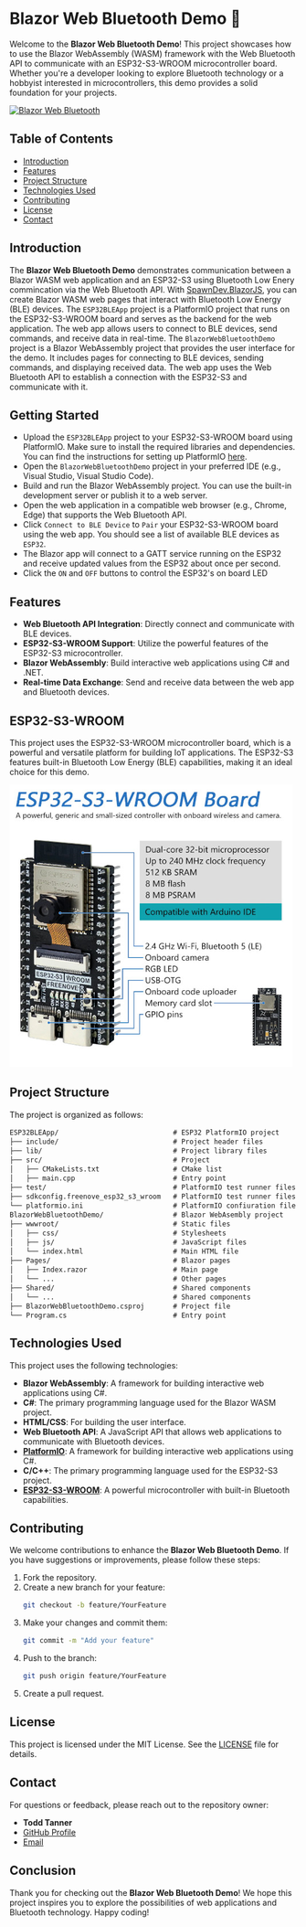 # Blazor Web Bluetooth Demo 🚀

Welcome to the **Blazor Web Bluetooth Demo**! This project showcases how to use the Blazor WebAssembly (WASM) framework with the Web Bluetooth API to communicate with an ESP32-S3-WROOM microcontroller board. Whether you're a developer looking to explore Bluetooth technology or a hobbyist interested in microcontrollers, this demo provides a solid foundation for your projects.

[![Blazor Web Bluetooth](https://img.shields.io/badge/Blazor%20Web%20Bluetooth-Demo-blue.svg)](https://github.com/LostBeard/BlazorWebBluetoothDemo)

## Table of Contents

- [Introduction](#introduction)
- [Features](#features)
- [Project Structure](#project-structure)
- [Technologies Used](#technologies-used)
- [Contributing](#contributing)
- [License](#license)
- [Contact](#contact)

## Introduction

The **Blazor Web Bluetooth Demo** demonstrates communication between a Blazor WASM web application and an ESP32-S3 using Bluetooth Low Enery commincation via the Web Bluetooth API. With [SpawnDev.BlazorJS](https://github.com/LostBeard/SpawnDev.BlazorJS), you can create Blazor WASM web pages that interact with Bluetooth Low Energy (BLE) devices. 
The `ESP32BLEApp` project is a PlatformIO project that runs on the ESP32-S3-WROOM board and serves as the backend for the web application. The web app allows users to connect to BLE devices, send commands, and receive data in real-time.
The `BlazorWebBluetoothDemo` project is a Blazor WebAssembly project that provides the user interface for the demo. It includes pages for connecting to BLE devices, sending commands, and displaying received data. The web app uses the Web Bluetooth API to establish a connection with the ESP32-S3 and communicate with it.

## Getting Started
- Upload the `ESP32BLEApp` project to your ESP32-S3-WROOM board using PlatformIO. Make sure to install the required libraries and dependencies. You can find the instructions for setting up PlatformIO [here](https://platformio.org/install).
- Open the `BlazorWebBluetoothDemo` project in your preferred IDE (e.g., Visual Studio, Visual Studio Code).
- Build and run the Blazor WebAssembly project. You can use the built-in development server or publish it to a web server.
- Open the web application in a compatible web browser (e.g., Chrome, Edge) that supports the Web Bluetooth API.
- Click `Connect to BLE Device` to `Pair` your ESP32-S3-WROOM board using the web app. You should see a list of available BLE devices as `ESP32`.
- The Blazor app will connect to a GATT service running on the ESP32 and receive updated values from the ESP32 about once per second.
- Click the `ON` and `OFF` buttons to control the ESP32's on board LED

## Features

- **Web Bluetooth API Integration**: Directly connect and communicate with BLE devices.
- **ESP32-S3-WROOM Support**: Utilize the powerful features of the ESP32-S3 microcontroller.
- **Blazor WebAssembly**: Build interactive web applications using C# and .NET.
- **Real-time Data Exchange**: Send and receive data between the web app and Bluetooth devices.

## ESP32-S3-WROOM
This project uses the ESP32-S3-WROOM microcontroller board, which is a powerful and versatile platform for building IoT applications. The ESP32-S3 features built-in Bluetooth Low Energy (BLE) capabilities, making it an ideal choice for this demo.  

![ESP32-S3-WROOM Board](https://raw.githubusercontent.com/LostBeard/BlazorWebBluetoothDemo/master/BlazorWebBluetoothDemo/wwwroot/ESP32-S3-WROOM.jpg)


## Project Structure

The project is organized as follows:

```
ESP32BLEApp/                            # ESP32 PlatformIO project
├── include/                            # Project header files
├── lib/                                # Project library files
├── src/                                # Project
│   ├── CMakeLists.txt                  # CMake list
│   ├── main.cpp                        # Entry point
├── test/                               # PlatformIO test runner files
├── sdkconfig.freenove_esp32_s3_wroom   # PlatformIO test runner files
└── platformio.ini                      # PlatformIO confiuration file
BlazorWebBluetoothDemo/                 # Blazor WebAsembly project
├── wwwroot/                            # Static files
│   ├── css/                            # Stylesheets
│   ├── js/                             # JavaScript files
│   └── index.html                      # Main HTML file
├── Pages/                              # Blazor pages
│   ├── Index.razor                     # Main page
│   └── ...                             # Other pages
├── Shared/                             # Shared components
│   └── ...                             # Shared components
├── BlazorWebBluetoothDemo.csproj       # Project file
└── Program.cs                          # Entry point
```

## Technologies Used

This project uses the following technologies:

- **Blazor WebAssembly**: A framework for building interactive web applications using C#.
- **C#**: The primary programming language used for the Blazor WASM project.
- **HTML/CSS**: For building the user interface.
- **Web Bluetooth API**: A JavaScript API that allows web applications to communicate with Bluetooth devices.
- **[PlatformIO](https://platformio.org/)**: A framework for building interactive web applications using C#.
- **C/C++**: The primary programming language used for the ESP32-S3 project.
- **[ESP32-S3-WROOM](https://store.freenove.com/products/fnk0085)**: A powerful microcontroller with built-in Bluetooth capabilities.

## Contributing

We welcome contributions to enhance the **Blazor Web Bluetooth Demo**. If you have suggestions or improvements, please follow these steps:

1. Fork the repository.
2. Create a new branch for your feature:
   ```bash
   git checkout -b feature/YourFeature
   ```
3. Make your changes and commit them:
   ```bash
   git commit -m "Add your feature"
   ```
4. Push to the branch:
   ```bash
   git push origin feature/YourFeature
   ```
5. Create a pull request.

## License

This project is licensed under the MIT License. See the [LICENSE](LICENSE) file for details.

## Contact

For questions or feedback, please reach out to the repository owner:

- **Todd Tanner**  
- [GitHub Profile](https://github.com/LostBeard)  
- [Email](mailto:todd@spawndev.com)

## Conclusion

Thank you for checking out the **Blazor Web Bluetooth Demo**! We hope this project inspires you to explore the possibilities of web applications and Bluetooth technology. Happy coding!
